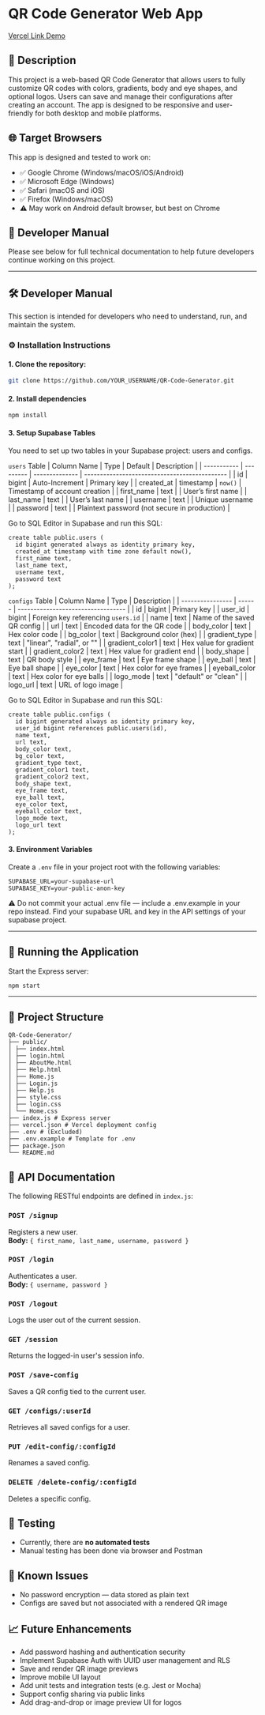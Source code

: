 # QR Code Generator Web App

[Vercel Link Demo](https://qr-code-generator-kewpiesmayos-projects.vercel.app/)

## 📌 Description

This project is a web-based QR Code Generator that allows users to fully customize QR codes with colors, gradients, body and eye shapes, and optional logos. Users can save and manage their configurations after creating an account. The app is designed to be responsive and user-friendly for both desktop and mobile platforms.

## 🌐 Target Browsers

This app is designed and tested to work on:

- ✅ Google Chrome (Windows/macOS/iOS/Android)
- ✅ Microsoft Edge (Windows)
- ✅ Safari (macOS and iOS)
- ✅ Firefox (Windows/macOS)
- ⚠️ May work on Android default browser, but best on Chrome

## 🔗 Developer Manual

Please see below for full technical documentation to help future developers continue working on this project.

---

## 🛠 Developer Manual

This section is intended for developers who need to understand, run, and maintain the system.

### ⚙️ Installation Instructions

#### 1. Clone the repository:

```bash
git clone https://github.com/YOUR_USERNAME/QR-Code-Generator.git
```
#### 2. Install dependencies
```
npm install
```
#### 3. Setup Supabase Tables
You need to set up two tables in your Supabase project: users and configs.

```users``` Table
| Column Name | Type      | Default        | Description                                   |
| ----------- | --------- | -------------- | --------------------------------------------- |
| id          | bigint    | Auto-Increment | Primary key                                   |
| created\_at | timestamp | `now()`        | Timestamp of account creation                 |
| first\_name | text      |                | User’s first name                             |
| last\_name  | text      |                | User’s last name                              |
| username    | text      |                | Unique username                               |
| password    | text      |                | Plaintext password (not secure in production) |

Go to SQL Editor in Supabase and run this SQL:
```
create table public.users (
  id bigint generated always as identity primary key,
  created_at timestamp with time zone default now(),
  first_name text,
  last_name text,
  username text,
  password text
);
```

```configs``` Table
| Column Name      | Type   | Description                        |
| ---------------- | ------ | ---------------------------------- |
| id               | bigint | Primary key                        |
| user\_id         | bigint | Foreign key referencing `users.id` |
| name             | text   | Name of the saved QR config        |
| url              | text   | Encoded data for the QR code       |
| body\_color      | text   | Hex color code                     |
| bg\_color        | text   | Background color (hex)             |
| gradient\_type   | text   | "linear", "radial", or ""          |
| gradient\_color1 | text   | Hex value for gradient start       |
| gradient\_color2 | text   | Hex value for gradient end         |
| body\_shape      | text   | QR body style                      |
| eye\_frame       | text   | Eye frame shape                    |
| eye\_ball        | text   | Eye ball shape                     |
| eye\_color       | text   | Hex color for eye frames           |
| eyeball\_color   | text   | Hex color for eye balls            |
| logo\_mode       | text   | "default" or "clean"               |
| logo\_url        | text   | URL of logo image                  |

Go to SQL Editor in Supabase and run this SQL:
```
create table public.configs (
  id bigint generated always as identity primary key,
  user_id bigint references public.users(id),
  name text,
  url text,
  body_color text,
  bg_color text,
  gradient_type text,
  gradient_color1 text,
  gradient_color2 text,
  body_shape text,
  eye_frame text,
  eye_ball text,
  eye_color text,
  eyeball_color text,
  logo_mode text,
  logo_url text
);
```
#### 3. Environment Variables

Create a `.env` file in your project root with the following variables:

```env
SUPABASE_URL=your-supabase-url
SUPABASE_KEY=your-public-anon-key
```
⚠️ Do not commit your actual .env file — include a .env.example in your repo instead.
Find your supabase URL and key in the API settings of your supabase project.

---

## 🚀 Running the Application

Start the Express server:
```
npm start
```
---
## 📁 Project Structure
```
QR-Code-Generator/
├── public/
│ ├── index.html
│ ├── login.html
│ ├── AboutMe.html
│ ├── Help.html
│ ├── Home.js
│ ├── Login.js
│ ├── Help.js
│ ├── style.css
│ ├── login.css
│ └── Home.css
├── index.js # Express server
├── vercel.json # Vercel deployment config
├── .env # (Excluded)
├── .env.example # Template for .env
├── package.json
└── README.md
```

## 📡 API Documentation

The following RESTful endpoints are defined in `index.js`:

### `POST /signup`
Registers a new user.  
**Body:** `{ first_name, last_name, username, password }`

### `POST /login`
Authenticates a user.  
**Body:** `{ username, password }`

### `POST /logout`
Logs the user out of the current session.

### `GET /session`
Returns the logged-in user's session info.

### `POST /save-config`
Saves a QR config tied to the current user.

### `GET /configs/:userId`
Retrieves all saved configs for a user.

### `PUT /edit-config/:configId`
Renames a saved config.

### `DELETE /delete-config/:configId`
Deletes a specific config.

## 🧪 Testing

- Currently, there are **no automated tests**
- Manual testing has been done via browser and Postman

## 🐞 Known Issues

- No password encryption — data stored as plain text
- Configs are saved but not associated with a rendered QR image

## 📈 Future Enhancements

- Add password hashing and authentication security
- Implement Supabase Auth with UUID user management and RLS
- Save and render QR image previews
- Improve mobile UI layout
- Add unit tests and integration tests (e.g. Jest or Mocha)
- Support config sharing via public links
- Add drag-and-drop or image preview UI for logos
